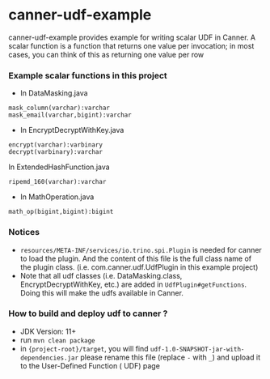 # canner-udf-example

canner-udf-example provides example for writing scalar UDF in Canner.
A scalar function is a function that returns one value per invocation; in most cases, you can think of this as returning one value per row

### Example scalar functions in this project

- In DataMasking.java

```text
mask_column(varchar):varchar
mask_email(varchar,bigint):varchar
```

- In EncryptDecryptWithKey.java

```text
encrypt(varchar):varbinary
decrypt(varbinary):varchar
```

In ExtendedHashFunction.java

```text
ripemd_160(varchar):varchar
```

- In MathOperation.java

```text
math_op(bigint,bigint):bigint
```

### Notices

- `resources/META-INF/services/io.trino.spi.Plugin` is needed for canner to load the plugin. And the content of this file is the full class name of the plugin class. (i.e.
  com.canner.udf.UdfPlugin in this example project)
- Note that all udf classes (i.e. DataMasking.class, EncryptDecryptWithKey, etc.) are added in `UdfPlugin#getFunctions`. Doing this will make the udfs available in Canner.

### How to build and deploy udf to canner ?

- JDK Version: 11+
- run `mvn clean package`
- in `{project-root}/target`, you will find `udf-1.0-SNAPSHOT-jar-with-dependencies.jar` please rename this file (replace `-` with `_`) and upload it to the User-Defined Function (
  UDF) page
